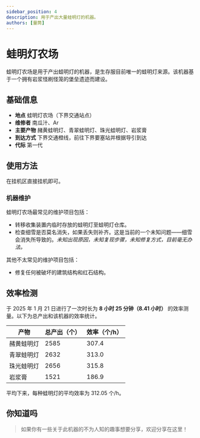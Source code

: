 ```yaml
---
sidebar_position: 4
description: 用于产出大量蛙明灯的机器。
authors: [量筒]
---
```


# 蛙明灯农场

蛙明灯农场是用于产出蛙明灯的机器，是生存服目前唯一的蛙明灯来源。该机器基于一个拥有岩浆怪刷怪笼的堡垒遗迹而建设。

## 基础信息

- **地点** 蛙明灯农场（下界交通站点）
- **维修者** 南瓜汁、Ar
- **主要产物** 赭黄蛙明灯、青翠蛙明灯、珠光蛙明灯、岩浆膏
- **到达方式** 下界交通橙线，前往下界要塞站并根据导引到达
- **代际** 第一代

## 使用方法

在挂机区直接挂机即可。

### 机器维护

蛙明灯农场最常见的维护项目包括：

- 转移收集装置内临时存放的蛙明灯至蛙明灯仓库。
- 检查细雪是否莫名消失，如果丢失则补齐。这是当前的一个未知问题——细雪会消失所导致的。*未知出现原因，未知复现步骤，未知修复方式，目前毫无办法。*

其他不太常见的维护项目包括：

- 修复任何被破坏的建筑结构和红石结构。

## 效率检测

于 2025 年 1 月 21 日进行了一次时长为 **8 小时 25 分钟（8.41 小时）** 的效率测量。以下为总产出和该机器的效率统计。

| 产物 | 总产出（个） | 效率（个/h） |
| --- | --- | --- |
| 赭黄蛙明灯 | 2585 | 307.4 |
| 青翠蛙明灯 | 2632 | 313.0 |
| 珠光蛙明灯 | 2656 | 315.8 |
| 岩浆膏 | 1521 | 186.9 |

平均下来，每种蛙明灯的平均效率为 312.05 个/h。

## 你知道吗

> 如果你有一些关于此机器的不为人知的趣事想要分享，欢迎分享在这里！
